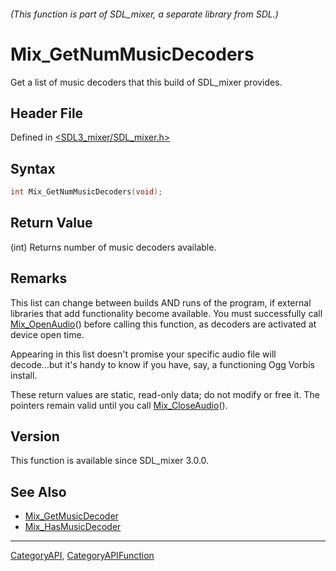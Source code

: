 ###### (This function is part of SDL_mixer, a separate library from SDL.)
# Mix_GetNumMusicDecoders

Get a list of music decoders that this build of SDL_mixer provides.

## Header File

Defined in [<SDL3_mixer/SDL_mixer.h>](https://github.com/libsdl-org/SDL_mixer/blob/main/include/SDL3_mixer/SDL_mixer.h)

## Syntax

```c
int Mix_GetNumMusicDecoders(void);
```

## Return Value

(int) Returns number of music decoders available.

## Remarks

This list can change between builds AND runs of the program, if external
libraries that add functionality become available. You must successfully
call [Mix_OpenAudio](Mix_OpenAudio)() before calling this function, as
decoders are activated at device open time.

Appearing in this list doesn't promise your specific audio file will
decode...but it's handy to know if you have, say, a functioning Ogg Vorbis
install.

These return values are static, read-only data; do not modify or free it.
The pointers remain valid until you call
[Mix_CloseAudio](Mix_CloseAudio)().

## Version

This function is available since SDL_mixer 3.0.0.

## See Also

- [Mix_GetMusicDecoder](Mix_GetMusicDecoder)
- [Mix_HasMusicDecoder](Mix_HasMusicDecoder)

----
[CategoryAPI](CategoryAPI), [CategoryAPIFunction](CategoryAPIFunction)

